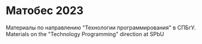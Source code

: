 # Матобес 2023
Материалы по направлению "Технологии программирования" в СПБгУ.
Materials on the "Technology Programming" direction at SPbU
